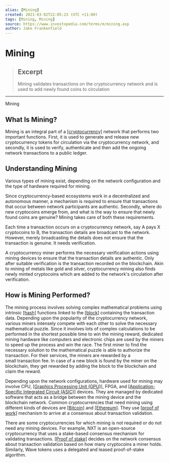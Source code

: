 ```yaml
---
alias: [Mining]
created: 2021-03-02T22:05:23 (UTC +11:00)
tags: [Mining, Mining]
source: https://www.investopedia.com/terms/m/mining.asp
author: Jake Frankenfield
---
```


# Mining

> ## Excerpt
> Mining validates transactions on the cryptocurrency network and is used to add newly found coins to circulation

---

Mining
## What Is Mining?

Mining is an integral part of a [[cryptocurrency]](https://www.investopedia.com/terms/c/cryptocurrency.asp) network that performs two important functions. First, it is used to generate and release new cryptocurrency tokens for circulation via the cryptocurrency network, and secondly, it is used to verify, authenticate and then add the ongoing network transactions to a public ledger.

## Understanding Mining

Various types of mining exist, depending on the network configuration and the type of hardware required for mining.

Since cryptocurrency-based ecosystems work in a decentralized and autonomous manner, a mechanism is required to ensure that transactions that occur between network participants are authentic. Secondly, where do new cryptocoins emerge from, and what is the way to ensure that newly found coins are genuine? Mining takes care of both these requirements.

Each time a transaction occurs on a cryptocurrency network, say A pays X cryptocoins to B, the transaction details are broadcast to the network. However, merely broadcasting the details does not ensure that the transaction is genuine. It needs verification.

A cryptocurrency miner performs the necessary verification actions using mining devices to ensure that the transaction details are authentic. Only after suitable verification is the transaction recorded on the blockchain. Akin to mining of metals like gold and silver, cryptocurrency mining also finds newly minted cryptocoins which are added to the network's circulation after verification.

## How is Mining Performed?

The mining process involves solving complex mathematical problems using intrinsic [[hash]](https://www.investopedia.com/terms/h/hash.asp) functions linked to the [[block]](https://www.investopedia.com/terms/b/block-bitcoin-block.asp) containing the transaction data. Depending upon the popularity of the cryptocurrency network, various miners intensely compete with each other to solve the necessary mathematical puzzle. Since it involves lots of complex calculations to be performed in the shortest possible time to win the mining reward, dedicated mining hardware like computers and electronic chips are used by the miners to speed up the process and win the race. The first miner to find the necessary solution to the mathematical puzzle is able to authorize the transaction. For their services, the miners are rewarded by a small transaction fee. In case of a new block is found by the miner on the blockchain, they get rewarded by adding the block to the blockchain and claim the reward.

Depending upon the network configurations, hardware used for mining may involve CPU, [[Graphics Processing Unit (GPU)]](https://www.investopedia.com/terms/g/graphics-processing-unit-gpu.asp), FPGA, and [[Application-Specific Integrated Circuit (ASIC)]](https://www.investopedia.com/terms/a/asic.asp) devices. They are managed by dedicated software that acts as a bridge between the mining device and the blockchain network. Common cryptocurrencies that need mining using different kinds of devices are [[Bitcoin]](https://www.investopedia.com/terms/b/bitcoin.asp) and [[Ethereum]](https://www.investopedia.com/terms/e/ethereum.asp). They use [[proof of work]](https://www.investopedia.com/terms/p/proof-work.asp) mechanism to arrive at a consensus about transaction validation.

There are some cryptocurrencies for which mining is not required or do not need any mining devices. For example, NXT is an open-source cryptocurrency that uses a stake-based consensus mechanism for validating transactions. [[Proof of stake]](https://www.investopedia.com/terms/p/proof-stake-pos.asp) decides on the network consensus about transaction validation based on how many cryptocoins a miner holds. Similarly, Wave tokens uses a delegated and leased proof-of-stake algorithm.

